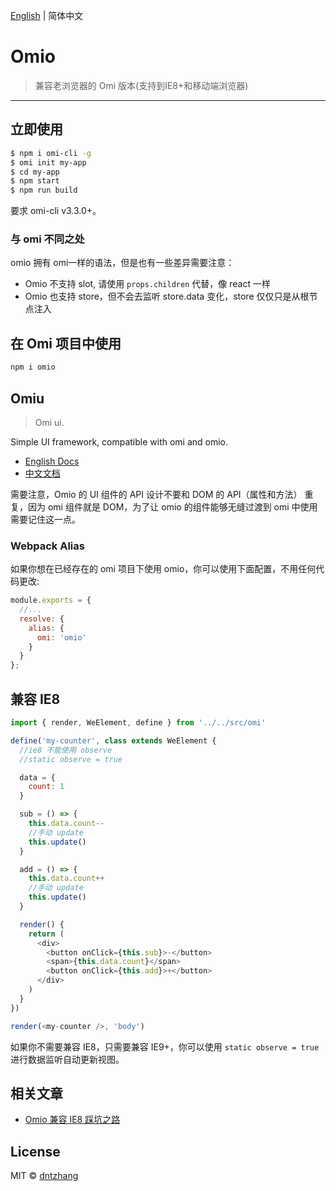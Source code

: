 [English](./README.md) | 简体中文

# Omio

> 兼容老浏览器的 Omi 版本(支持到IE8+和移动端浏览器)

---

## 立即使用

```bash
$ npm i omi-cli -g             
$ omi init my-app   
$ cd my-app           
$ npm start                     
$ npm run build               
```

要求  omi-cli v3.3.0+。

### 与 omi 不同之处

omio 拥有 omi一样的语法，但是也有一些差异需要注意：

* Omio 不支持 slot, 请使用 `props.children` 代替，像 react 一样
* Omio 也支持 store，但不会去监听 store.data 变化，store 仅仅只是从根节点注入

## 在 Omi 项目中使用

``` bash
npm i omio
```

## Omiu

> Omi ui.

Simple UI framework, compatible with omi and omio.

* [English Docs](https://tencent.github.io/omi/packages/omiu/examples/build/index.html)
* [中文文档](https://tencent.github.io/omi/packages/omiu/examples/build/zh-cn.html)

需要注意，Omio 的 UI 组件的 API 设计不要和 DOM 的 API（属性和方法） 重复，因为 omi 组件就是 DOM，为了让 omio 的组件能够无缝过渡到 omi 中使用需要记住这一点。

### Webpack Alias

如果你想在已经存在的 omi 项目下使用 omio，你可以使用下面配置，不用任何代码更改:

```js
module.exports = {
  //...
  resolve: {
    alias: {
      omi: 'omio'
    }
  }
};
```


## 兼容 IE8

```js
import { render, WeElement, define } from '../../src/omi'

define('my-counter', class extends WeElement {
  //ie8 不能使用 observe
  //static observe = true

  data = {
    count: 1
  }

  sub = () => {
    this.data.count--
    //手动 update
    this.update()
  }

  add = () => {
    this.data.count++
    //手动 update
    this.update()
  }

  render() {
    return (
      <div>
        <button onClick={this.sub}>-</button>
        <span>{this.data.count}</span>
        <button onClick={this.add}>+</button>
      </div>
    )
  }
})

render(<my-counter />, 'body')
```

如果你不需要兼容 IE8，只需要兼容 IE9+，你可以使用 `static observe = true` 进行数据监听自动更新视图。

## 相关文章

* [Omio 兼容 IE8 踩坑之路](https://github.com/Tencent/omi/blob/master/tutorial/omio.cn.md)

## License

MIT © [dntzhang](https://github.com/dntzhang)
